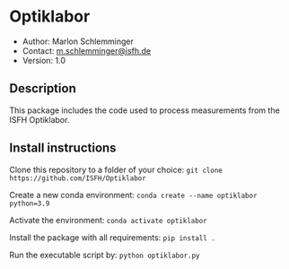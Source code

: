 # Optiklabor
*  Author: Marlon Schlemminger
*  Contact: m.schlemminger@isfh.de
*  Version: 1.0

## Description
This package includes the code used to process measurements from the ISFH Optiklabor. 

## Install instructions
Clone this repository to a folder of your choice:
```git clone https://github.com/ISFH/Optiklabor```

Create a new conda environment:
```conda create --name optiklabor python=3.9```

Activate the environment:
```conda activate optiklabor```

Install the package with all requirements:
```pip install .```


Run the executable script by:
```python optiklabor.py```
